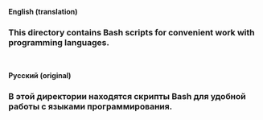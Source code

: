 **English (translation)**

### This directory contains Bash scripts for convenient work with programming languages.

<br>

**Русский (original)**

### В этой директории находятся скрипты Bash для удобной работы с языками программирования.